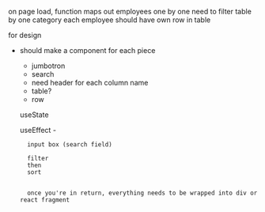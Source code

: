 on page load, function maps out employees one by one
need to filter table by one category 
each employee should have own row in table 

for design 
- should make a component for each piece
    - jumbotron
    - search
    - need header for each column name
    - table?
    - row 

    useState

    useEffect
        - 


        input box (search field)

        filter 
        then 
        sort 
        

        once you're in return, everything needs to be wrapped into div or react fragment